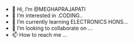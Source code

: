- 👋 Hi, I’m @MEGHAPRAJAPATI
- 👀 I’m interested in .CODING..
- 🌱 I’m currently learning ELECTRONICS HONS...
- 💞️ I’m looking to collaborate on ...
- 📫 How to reach me ...

<!---
MEGHAPRAJAPATI/MEGHAPRAJAPATI is a ✨ special ✨ repository because its `README.md` (this file) appears on your GitHub profile.
You can click the Preview link to take a look at your changes.
--->
